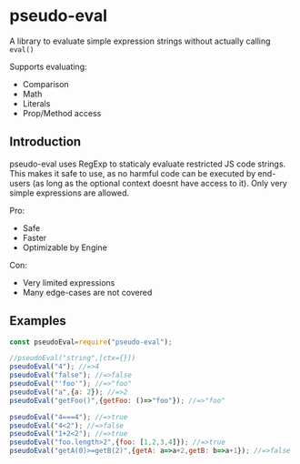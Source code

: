 # pseudo-eval

A library to evaluate simple expression strings without actually calling `eval()`

Supports evaluating:

- Comparison
- Math
- Literals
- Prop/Method access

## Introduction

pseudo-eval uses RegExp to staticaly evaluate restricted JS code strings. This makes it safe to use, as no harmful code can be executed by end-users (as long as the optional context doesnt have access to it).
Only very simple expressions are allowed.

Pro:
- Safe
- Faster
- Optimizable by Engine

Con:
- Very limited expressions
- Many edge-cases are not covered

## Examples

```js
const pseudoEval=require("pseudo-eval");

//pseudoEval("string",[ctx={}])
pseudoEval("4"); //=>4
pseudoEval("false"); //=>false
pseudoEval("'foo'"); //=>"foo"
pseudoEval("a",{a: 2}); //=>2
pseudoEval("getFoo()",{getFoo: ()=>"foo"}); //=>"foo"

pseudoEval("4===4"); //=>true
pseudoEval("4<2"); //=>false
pseudoEval("1+2<2"); //=>true
pseudoEval("foo.length>2",{foo: [1,2,3,4]}); //=>true
pseudoEval("getA(0)>=getB(2)",{getA: a=>a+2,getB: b=>a+1}); //=>false
```
